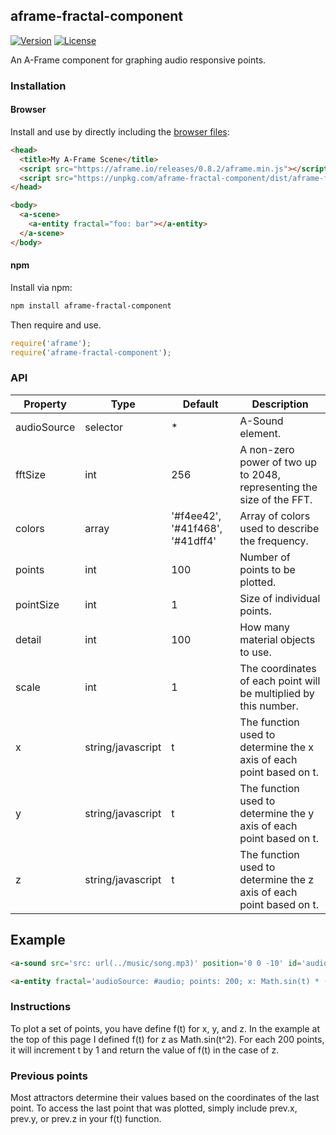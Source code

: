 ## aframe-fractal-component

[![Version](http://img.shields.io/npm/v/aframe-fractal-component.svg?style=flat-square)](https://npmjs.org/package/aframe-fractal-component)
[![License](http://img.shields.io/npm/l/aframe-fractal-component.svg?style=flat-square)](https://npmjs.org/package/aframe-fractal-component)

An A-Frame component for graphing audio responsive points.

### Installation

#### Browser

Install and use by directly including the [browser files](dist):

```html
<head>
  <title>My A-Frame Scene</title>
  <script src="https://aframe.io/releases/0.8.2/aframe.min.js"></script>
  <script src="https://unpkg.com/aframe-fractal-component/dist/aframe-fractal-component.min.js"></script>
</head>

<body>
  <a-scene>
    <a-entity fractal="foo: bar"></a-entity>
  </a-scene>
</body>
```

#### npm

Install via npm:

```bash
npm install aframe-fractal-component
```

Then require and use.

```js
require('aframe');
require('aframe-fractal-component');
```

### API

| Property            | Type              | Default                         | Description                                                               |
|---------------------|-------------------|---------------------------------|---------------------------------------------------------------------------|
| audioSource         | selector          | *                               | A-Sound element.                                                          |
| fftSize             | int               | 256                             | A non-zero power of two up to 2048, representing the size of the FFT.     |
| colors              | array             | '#f4ee42', '#41f468', '#41dff4' | Array of colors used to describe the frequency.                           |
| points              | int               | 100                             | Number of points to be plotted.                                           |
| pointSize           | int               | 1                               | Size of individual points.                                                |
| detail              | int               | 100                             | How many material objects to use.                                         |
| scale               | int               | 1                               | The coordinates of each point will be multiplied by this number.          |
| x                   | string/javascript | t                               | The function used to determine the x axis of each point based on t.       |
| y                   | string/javascript | t                               | The function used to determine the y axis of each point based on t.       |
| z                   | string/javascript | t                               | The function used to determine the z axis of each point based on t.       |

## Example

```html
<a-sound src='src: url(../music/song.mp3)' position='0 0 -10' id='audio' autoplay='true'></a-sound>

<a-entity fractal='audioSource: #audio; points: 200; x: Math.sin(t) * (t^2); z: Math.sin(t^2);' position='0 140 0' rotation='0 0 180'></a-entity>
```

### Instructions

To plot a set of points, you have define f(t) for x, y, and z. In the example at the top of this page I defined f(t) for z as Math.sin(t^2). For each 200 points, it will increment t by 1 and return the value of f(t) in the case of z.

### Previous points

Most attractors determine their values based on the coordinates of the last point. To access the last point that was plotted, simply include prev.x, prev.y, or prev.z in your f(t) function.
